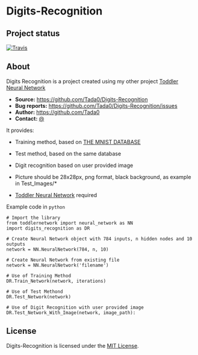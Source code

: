 Digits-Recognition
==================

## Project status 

[![Travis](https://travis-ci.org/Tada0/Digits-Recognition.svg?branch=master)]()

## About

Digits Recognition is a project created using my other project <a href="https://github.com/Tada0/Toddler-Neural-Network">Toddler Neural Network</a>

- **Source:** https://github.com/Tada0/Digits-Recognition
- **Bug reports:** https://github.com/Tada0/Digits-Recognition/issues
- **Author:** https://github.com/Tada0
- **Contact:** <a href="mailto:tomekholda@gmail.com">@</a>

It provides:

- Training method, based on <a href="http://yann.lecun.com/exdb/mnist/">THE MNIST DATABASE</a>
- Test method, based on the same database
- Digit recognition based on user provided image
- Picture should be 28x28px, png format, black background, as example in Test_Images/*

- <a href="https://github.com/Tada0/Toddler-Neural-Network">Toddler Neural Network</a> required


Example code in ``python``

    # Import the library
    from toddlernetwork import neural_network as NN
    import digits_recognition as DR
    
    # Create Neural Network object with 784 inputs, n hidden nodes and 10 outputs
    network = NN.NeuralNetwork(784, n, 10)
    
    # Create Neural Network from existing file
    network = NN.NeuralNetwork('filename')
    
    # Use of Training Method 
    DR.Train_Network(network, iterations)
    
    # Use of Test Methond
    DR.Test_Network(network)
   
    # Use of Digit Recognition with user provided image
    DR.Test_Network_With_Image(network, image_path):
    
## License
    
Digits-Recognition is licensed under the [MIT License](http://opensource.org/licenses/MIT).